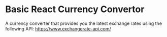 # Basic React Currency Convertor

A currency converter that provides you the latest exchange rates using the following API: https://www.exchangerate-api.com/
